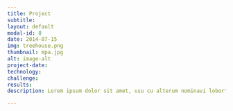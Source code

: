 ```yaml
---
title: Project 
subtitle: 
layout: default
modal-id: 8
date: 2014-07-15
img: treehouse.png
thumbnail: mpa.jpg
alt: image-alt
project-date: 
technology:
challenge:
results:
description: Lorem ipsum dolor sit amet, usu cu alterum nominavi lobortis. At duo novum diceret. Tantas apeirian vix et, usu sanctus postulant inciderint ut, populo diceret necessitatibus in vim. Cu eum dicam feugiat noluisse.

---
```

